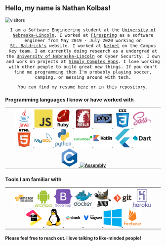 ## Hello, my name is Nathan Kolbas!
![visitors](https://visitor-badge.glitch.me/badge?page_id=NathanKolbas/NathanKolbas)
<p align="center">
  <samp>
    I am a Software Engineering student at the <a href="https://www.unl.edu/">University of Nebraska-Lincoln</a>. I worked at <a href="https://firespring.com/">Firespring</a> as a software engineer from May 2019 - July 2020 working on <a href="https://www.stbaldricks.org/">St.&nbsp;Baldrick's</a> website. I worked at <a href="https://campuscommerce.com/payment-solutions/campus-key/">Nelnet</a> on the Campus Key team. I am currently doing research as a undergrad at the <a href="https://www.unl.edu/">University of Nebraska-Lincoln</a> on Cyber Security. I own and work on projects at <a href="http://simplycomplexapps.com/">Simply&nbsp;Complex&nbsp;Apps</a>. I love working with other people to build great new things. If you don't find me programming then I'm probably playing soccer, camping, or messing around with tech.
  </samp>
</p>
<p align="center">
  <samp>
    You can find my resume <a href="https://github.com/NathanKolbas/NathanKolbas/blob/master/Kolbas_Nathan_Resume_1-31-2022.pdf">here</a> or in this repository.
  </samp>
</p>

### Programming languages I know or have worked with
<table align="center">
    <tr>
        <th>
            <a href="https://www.oracle.com/java/technologies/">
                <img src="https://raw.githubusercontent.com/devicons/devicon/master/icons/java/java-original-wordmark.svg" width=60 alt="Java">
            </a>
            <a href="https://www.javascript.com/">
                <img src="https://raw.githubusercontent.com/devicons/devicon/master/icons/javascript/javascript-original.svg" width=60 alt="JavaScript">
            </a>
            <a href="https://www.ruby-lang.org/en/">
                <img src="https://raw.githubusercontent.com/devicons/devicon/master/icons/ruby/ruby-original-wordmark.svg" width=60 alt="Ruby">
            </a>
            <a href="https://rubyonrails.org/">
                <img src="https://raw.githubusercontent.com/devicons/devicon/master/icons/rails/rails-original-wordmark.svg" width=60 alt="Rails">
            </a>
            <a href="https://www.php.net/">
                <img src="https://raw.githubusercontent.com/devicons/devicon/master/icons/php/php-original.svg" width=60 alt="PHP">
            </a>
            <a href="https://www.w3.org/Style/CSS/Overview.en.html">
                <img src="https://raw.githubusercontent.com/devicons/devicon/master/icons/css3/css3-original-wordmark.svg" width=60 alt="CSS">
            </a>
            <a href="https://sass-lang.com/">
                <img src="https://raw.githubusercontent.com/devicons/devicon/master/icons/sass/sass-original.svg" width=60 alt="SASS">
            </a>
            <a href="https://developer.mozilla.org/en-US/docs/Web/HTML">
                <img src="https://raw.githubusercontent.com/devicons/devicon/master/icons/html5/html5-original-wordmark.svg" width=60 alt="HTML">
            </a>
            <a href="https://www.mysql.com/">
                <img src="https://raw.githubusercontent.com/devicons/devicon/master/icons/mysql/mysql-original-wordmark.svg" width=60 alt="MySQL">
            </a>
            <a href="https://www.python.org/">
                <img src="https://raw.githubusercontent.com/devicons/devicon/master/icons/python/python-original-wordmark.svg" width=60 alt="Python">
            </a>
            <a href="https://cucumber.io/">
                <img src="https://raw.githubusercontent.com/devicons/devicon/master/icons/cucumber/cucumber-plain-wordmark.svg" width=60 alt="Cucumber">
            </a>
            <a href="https://kotlinlang.org/">
                <img src="https://raw.githubusercontent.com/devicons/devicon/master/icons/kotlin/kotlin-original-wordmark.svg" width=60 alt="Kotlin">
            </a>
            <a href="https://flutter.dev/">
                <img src="https://raw.githubusercontent.com/devicons/devicon/master/icons/flutter/flutter-original.svg" width=60 alt="Flutter">
            </a>
            <a href="https://dart.dev/">
                <img src="https://raw.githubusercontent.com/devicons/devicon/master/icons/dart/dart-original-wordmark.svg" width=60 alt="Flutter">
            </a>
            <a href="https://en.wikipedia.org/wiki/C_(programming_language)#:~:text=C%20(%2F%CB%88si%CB%90%2F,efficiently%20to%20typical%20machine%20instructions.">
                <img src="https://raw.githubusercontent.com/devicons/devicon/master/icons/c/c-original.svg" width=60 alt="C">
            </a>
            <a href="https://en.wikipedia.org/wiki/Assembly_language">
                <img src="https://upload.wikimedia.org/wikipedia/commons/e/ef/APNG_Assembler_Logo.svg" width=60 alt="Assembly">
            </a>
        </th>
    </tr>
</table>

### Tools I am familiar with
<table align="center">
    <tr>
        <th>
            <a href="https://aws.amazon.com/">
                <img src="https://raw.githubusercontent.com/devicons/devicon/master/icons/amazonwebservices/amazonwebservices-original-wordmark.svg" width=60 alt="AWS">
            </a>
            <a href="https://www.android.com/">
                <img src="https://raw.githubusercontent.com/devicons/devicon/master/icons/android/android-plain-wordmark.svg" width=60 alt="Android">
            </a>
            <a href="https://getbootstrap.com/">
                <img src="https://raw.githubusercontent.com/devicons/devicon/master/icons/bootstrap/bootstrap-plain-wordmark.svg" width=60 alt="BootStrap">
            </a>
            <a href="https://www.docker.com/">
                <img src="https://raw.githubusercontent.com/devicons/devicon/master/icons/docker/docker-original-wordmark.svg" width=60 alt="Docker">
            </a>
            <a href="https://www.gimp.org/">
                <img src="https://raw.githubusercontent.com/devicons/devicon/master/icons/gimp/gimp-original-wordmark.svg" width=60 alt="Gimp">
            </a>
            <a href="https://git-scm.com/">
                <img src="https://raw.githubusercontent.com/devicons/devicon/master/icons/git/git-original-wordmark.svg" width=60 alt="Git">
            </a>
            <a href="https://www.heroku.com/">
                <img src="https://raw.githubusercontent.com/devicons/devicon/master/icons/heroku/heroku-original-wordmark.svg" width=60 alt="Heroku">
            </a>
            <a href="https://www.jetbrains.com/">
                <img src="https://raw.githubusercontent.com/devicons/devicon/master/icons/jetbrains/jetbrains-original.svg" width=60 alt="JetBrains">
            </a>
            <a href="https://www.linux.org/">
                <img src="https://raw.githubusercontent.com/devicons/devicon/master/icons/linux/linux-original.svg" width=60 alt="Linux">
            </a>
            <a href="https://slack.com/">
                <img src="https://raw.githubusercontent.com/devicons/devicon/master/icons/slack/slack-original-wordmark.svg" width=60 alt="Slack">
            </a>
            <a href="https://www.vagrantup.com/">
                <img src="https://raw.githubusercontent.com/devicons/devicon/master/icons/vagrant/vagrant-original-wordmark.svg" width=60 alt="Vagrant">
            </a>
            <a href="https://www.microsoft.com/en-us/windows">
                <img src="https://raw.githubusercontent.com/devicons/devicon/master/icons/windows8/windows8-original.svg" width=60 alt="Windows">
            </a>
            <a href="https://firebase.google.com/">
                <img src="https://raw.githubusercontent.com/devicons/devicon/master/icons/firebase/firebase-plain-wordmark.svg" width=60 alt="Flutter">
            </a>
        </th>
    </tr>
</table>

#### Please feel free to reach out. I love talking to like-minded people!

<!--
**NathanKolbas/NathanKolbas** is a ✨ _special_ ✨ repository because its `README.md` (this file) appears on your GitHub profile.

Here are some ideas to get you started:

- 🔭 I’m currently working on ...
- 🌱 I’m currently learning ...
- 👯 I’m looking to collaborate on ...
- 🤔 I’m looking for help with ...
- 💬 Ask me about ...
- 📫 How to reach me: ...
- 😄 Pronouns: ...
- ⚡ Fun fact: ...
-->
